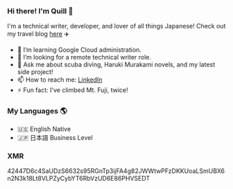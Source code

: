 ### Hi there! I'm Quill 👋

   I'm a technical writer, developer, and lover of all things Japanese! 
   Check out my travel blog [here](https://yamanashiamerican.wordpress.com/) :airplane:


- 🌱 I’m learning Google Cloud administration.
- 🤔 I’m looking for a remote technical writer role.
- 💬 Ask me about scuba diving, Haruki Murakami novels, and my latest side project!
- 📫 How to reach me: [LinkedIn](https://www.linkedin.com/in/quilleran-cronwall/)
- ⚡ Fun fact: I've climbed Mt. Fuji, twice!

### My Languages :earth_americas:

- :us: English Native
- :jp: 日本語 Business Level

### XMR
42447D6c4SaUDzS6632s95RGnTp3ijFA4g82JWWtwPFzDKKUoaLSmUBX6n2N3k18Lt8VLPZyCybYT6RbVzUD6E86PHVSEDT

